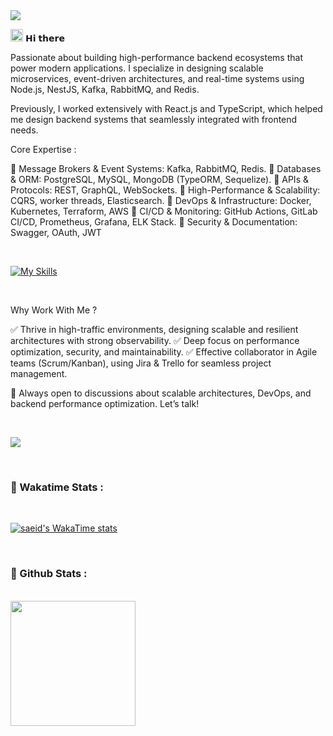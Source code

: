 <img src="https://user-images.githubusercontent.com/113350806/236842414-18101a37-92f5-4de7-a46d-eeaca6e16cbd.gif"/>


<img src ="https://gist.githubusercontent.com/arunprakashpj/48aa20057048b46c6f9ba9d114a8b76f/raw/69a9d496f651091a509ea8d9913c4aef5c419afb/Hi.gif" width="20" height="20"/> 𝗛𝗶 𝘁𝗵𝗲𝗿𝗲

Passionate about building high-performance backend ecosystems that power modern applications. I specialize in designing scalable microservices, event-driven architectures, and real-time systems using Node.js, NestJS, Kafka, RabbitMQ, and Redis.

Previously, I worked extensively with React.js and TypeScript, which helped me design backend systems that seamlessly integrated with frontend needs.

Core Expertise :

🔹 Message Brokers & Event Systems: Kafka, RabbitMQ, Redis.
🔹 Databases & ORM: PostgreSQL, MySQL, MongoDB (TypeORM, Sequelize).
🔹 APIs & Protocols: REST, GraphQL, WebSockets.
🔹 High-Performance & Scalability: CQRS, worker threads, Elasticsearch.
🔹 DevOps & Infrastructure: Docker, Kubernetes, Terraform, AWS
🔹 CI/CD & Monitoring: GitHub Actions, GitLab CI/CD, Prometheus, Grafana, ELK Stack.
🔹 Security & Documentation: Swagger, OAuth, JWT

<br/>


[![My Skills](https://skillicons.dev/icons?i=html,css,js,ts,sass,bootstrap,tailwind,materialui,react,nextjs,nodejs,nestjs,express,mongodb,mysql,postgres,kafka,rabbitmq,linux,git,github,gitlab,jenkins,docker,kubernetes,aws,prometheus,terraform,graphql,jest,postman,bash,vscode)](https://skillicons.dev)

<br/>

Why Work With Me ?

✅ Thrive in high-traffic environments, designing scalable and resilient architectures with strong observability.
✅ Deep focus on performance optimization, security, and maintainability.
✅ Effective collaborator in Agile teams (Scrum/Kanban), using Jira & Trello for seamless project management.

🚀 Always open to discussions about scalable architectures, DevOps, and backend performance optimization. Let’s talk!


<br/>

![](https://komarev.com/ghpvc/?username=developersaeid&style=flat-square)


<br/>
<h3>🔷<b> Wakatime Stats :</b></h3>
<br/>

[![saeid's WakaTime stats](https://github-readme-stats.vercel.app/api/wakatime?username=saeiddeveloper&theme=dark)](https://github.com/developersaeid/github-readme-stats)

<br/>
<h3>🔷<b> Github Stats :</b></h3>
<br/>

<a href="https://github.com/anuraghazra/github-readme-stats">
  <img height=200 align="center" src="https://github-readme-stats.vercel.app/api?username=developersaeid&card_width=250&theme=dark" />
</a>







